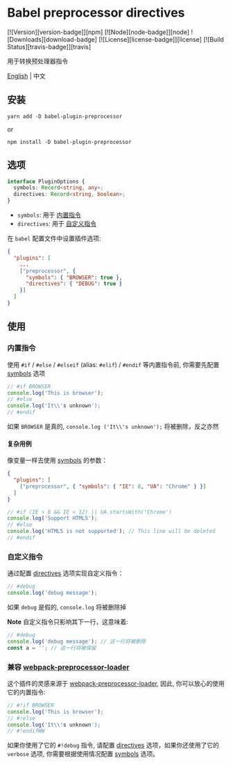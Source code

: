 # Babel preprocessor directives

[![Version][version-badge]][npm]
[![Node][node-badge]][node]
![Downloads][download-badge]
[![License][license-badge]][license]
[![Build Status][travis-badge]][travis]

用于转换预处理器指令

[English](#README.md) | 中文

## 安装

```
yarn add -D babel-plugin-preprocessor
```

or

```
npm install -D babel-plugin-preprocessor
```

## 选项

```ts
interface PluginOptions {
  symbols: Record<string, any>;
  directives: Record<string, boolean>;
}
```

- `symbols`: 用于 [内置指令](#内置指令)
- `directives`: 用于 [自定义指令](#自定义指令)

在 `babel` 配置文件中设置插件选项:

```json
{
  "plugins": [
    ...
    ["preprocessor", {
      "symbols": { "BROWSER": true },
      "directives": { "DEBUG": true }
    }]
  ]
}
```

## 使用

### 内置指令

使用 `#if` / `#else` / `#elseif` (alias: `#elif`) / `#endif` 等内置指令前, 你需要先配置 [symbols](#Options) 选项

```js
// #if BROWSER
console.log('This is browser');
// #else
console.log('It\\'s unknown');
// #endif
```
如果 `BROWSER` 是真的, `console.log ('It\\'s unknown');` 将被删除，反之亦然

#### 复杂用例

像变量一样去使用 [symbols](#Options) 的参数：

```json
{
  "plugins": [
    ["preprocessor", { "symbols": { "IE": 8, "UA": "Chrome" } }]
  ]
}
```

```js
// #if (IE > 8 && IE < 12) || UA.startsWith('Chrome')
console.log('Support HTML5');
// #else
console.log('HTML5 is not supported'); // This line will be deleted
// #endif
```

### 自定义指令

通过配置 [directives](#Options) 选项实现自定义指令：

```js
// #debug
console.log('debug message');
```
如果 `debug` 是假的, `console.log` 将被删除掉  

**Note** 自定义指令只影响其下一行，这意味着:

```js
// #debug
console.log('debug message'); // 这一行将被删除
const a = ''; // 这一行将被保留
```

### 兼容 [webpack-preprocessor-loader](https://github.com/afterwind-io/preprocessor-loader)

这个插件的灵感来源于 [webpack-preprocessor-loader](https://github.com/afterwind-io/preprocessor-loader), 因此, 你可以放心的使用它的内置指令:

```js
// #!if BROWSER
console.log('This is browser');
// #!else
console.log('It\\'s unknown');
// #!endifWW
```

如果你使用了它的 `#!debug` 指令, 请配置 [directives](#Options) 选项，如果你还使用了它的 `verbose` 选项, 你需要根据使用情况配置 [symbols](#Options) 选项。
